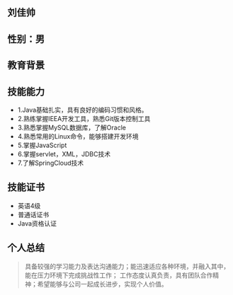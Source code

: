 ## 刘佳帅
## 性别：男
## 教育背景
## 技能能力
* 1.Java基础扎实，具有良好的编码习惯和风格。
* 2.熟练掌握IEEA开发工具，熟悉Git版本控制工具
* 3.熟悉掌握MySQL数据库，了解Oracle
* 4.熟悉常用的Linux命令，能够搭建开发环境
* 5.掌握JavaScript
* 6.掌握servlet，XML，JDBC技术
* 7.了解SpringCloud技术

## 技能证书
* 英语4级
* 普通话证书
* Java资格认证

## 个人总结
> 具备较强的学习能力及表达沟通能力；能迅速适应各种环境，并融入其中，能在压力环境下完成挑战性工作；
工作态度认真负责，具有团队合作精神；希望能够与公司一起成长进步，实现个人价值。


